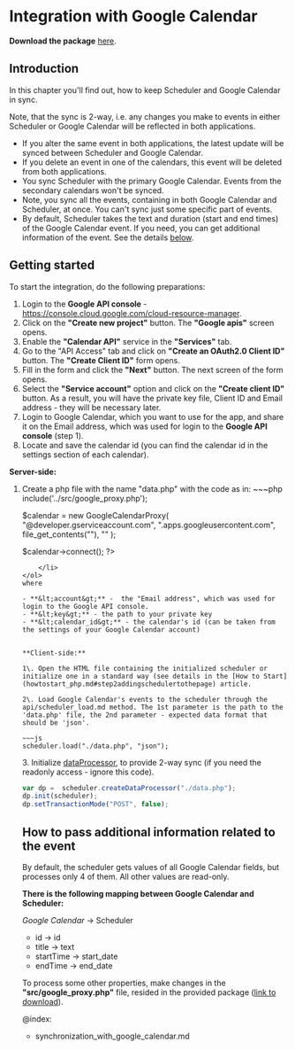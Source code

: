 Integration with Google Calendar 
==============

**Download the package** [here](https://github.com/DHTMLX/scheduler-google-calendar/archive/master.zip).

Introduction
-----------------------------------

In this chapter you'll find out, how to keep Scheduler and Google Calendar in sync.
  
Note, that the sync is 2-way, i.e. any changes you make to events in either Scheduler or Google Calendar will be reflected in both applications.

- If you alter the same event in both applications, the latest update will be synced between Scheduler and Google Calendar.
- If you delete an event in one of the calendars, this event will be deleted from both applications.
- You sync Scheduler with the primary Google Calendar. Events from the secondary calendars won't be synced.
- Note, you sync all the events, containing in both Google Calendar and Scheduler, at once. You can't sync just some specific part of events.
- By default, Scheduler takes the text and duration (start and end times) of the Google Calendar event. If you need, you can get additional information of the event. See the details [below](synchronization_with_google_calendar.md#howtopassadditionalinformationrelatedtotheevent). 

## Getting started

To start the integration, do the following preparations: 

1. Login to the **Google API console** - <a href="https://console.cloud.google.com/cloud-resource-manager">https://console.cloud.google.com/cloud-resource-manager</a>.
2. Click on the **"Create new project"** button. The **"Google apis"** screen opens.
3. Enable the **"Calendar API"** service in the **"Services"** tab.
4. Go to the "API Access" tab and click on **"Create an OAuth2.0 Client ID"** button. The **"Create Client ID"** form opens.
5. Fill in the form  and click the **"Next"** button. The next screen of the form opens.
6. Select the **"Service account"** option and click on the **"Create client ID"** button. As a result, you will have the private key file, Client ID and Email address - they will be necessary later.
8. Login to  Google Calendar, which you want to use for the app, and share it on the Email address, which was used for login to the **Google API console** (step 1).
9. Locate and save the calendar id (you can find the calendar id in the settings section of each calendar).



**Server-side:** 

<ol>
	<li> Create a php file with the name "data.php" with the code as in:
~~~php
<?php

include('../src/google_proxy.php');

$calendar = new GoogleCalendarProxy(
    "<account>@developer.gserviceaccount.com",
    "<account>.apps.googleusercontent.com",
    file_get_contents("<key>"),
    "<calendar id>"
);

$calendar->connect();
?>
~~~
	</li>
</ol>
where

- **&lt;account&gt;** -  the "Email address", which was used for login to the Google API console.
- **&lt;key&gt;** - the path to your private key
- **&lt;calendar_id&gt;** - the calendar's id (can be taken from the settings of your Google Calendar account)
   
  
**Client-side:**

1\. Open the HTML file containing the initialized scheduler or initialize one in a standard way (see details in the [How to Start](howtostart_php.md#step2addingschedulertothepage) article.

2\. Load Google Calendar's events to the scheduler through the api/scheduler_load.md method. The 1st parameter is the path to the 'data.php' file, the 2nd parameter - expected data format that should be 'json'.
   
~~~js
scheduler.load("./data.php", "json");
~~~

3\. Initialize <a href="https://docs.dhtmlx.com/dataprocessor__index.html">dataProcessor</a>, to provide 2-way sync (if you need the readonly access - ignore this code). 
  
~~~js
var dp =  scheduler.createDataProcessor("./data.php");
dp.init(scheduler);
dp.setTransactionMode("POST", false);
~~~
	


How to pass additional information related to the event
--------------------

By default, the scheduler gets values of all Google Calendar fields, but processes only 4 of them. All other values are read-only. 

**There is the following mapping between Google Calendar and Scheduler:**

_Google Calendar_ ->  Scheduler  
  
  
- id -> id 
- title -> text  
- startTime -> start_date  
- endTime -> end_date  
  
 
To process some other properties, make changes in the **"src/google_proxy.php"** file, resided in the provided package 
([link to download](https://github.com/DHTMLX/scheduler-google-calendar/archive/master.zip)).

@index: 
- synchronization_with_google_calendar.md